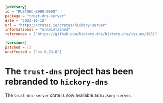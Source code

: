 ```toml
[advisory]
id = "RUSTSEC-0000-0000"
package = "trust-dns-server"
date = "2023-10-18"
url = "https://crates.io/crates/hickory-server"
informational = "unmaintained"
references = ["https://github.com/hickory-dns/hickory-dns/issues/2051"]

[versions]
patched = []
unaffected = ["<= 0.23.0"]
```

# The `trust-dns` project has been rebranded to `hickory-dns`

The `trust-dns-server` crate is now available as `hickory-server`.
